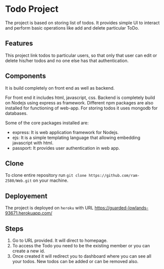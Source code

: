# Todo Project

The project is based on storing list of todos. It provides simple UI to interact and perform basic operations like add and delete particular ToDo.

## Features
This project link todos to particular users, so that only that user can edit or delete his/her todos and no one else has that authentication.

## Components
It is build completely on front end as well as backend.

For front end it includes html, javascript, css. Backend is completely build on Nodejs using express as framework. Different npm packages are also installed for functioning of web-app. For storing todos it uses mongodb for databases. 

Some of the core packages installed are:

- express: It is web application framework for Nodejs.
- ejs: It is a simple templating language that allowing embedding javascript with html.
- passport: It provides user authentication in web app.

## Clone
To clone entire repository run `git clone https://github.com/ram-2580/Web.git` on your machine.

## Deployement
The project is deployed on `heroku` with URL https://guarded-lowlands-93671.herokuapp.com/

## Steps
1. Go to URL provided. It will direct to homepage.
2.  To access the Todo you need to be the existing member or you can create a new id.
3.  Once created it will redirect you to dashboard where you can see all your todos. New todos can be added or can be removed also.
